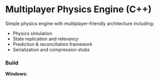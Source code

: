 # Multiplayer Physics Engine (C++)

Simple physics engine with multiplayer-friendly architecture including:

- Physics simulation
- State replication and relevancy
- Prediction & reconciliation framework
- Serialization and compression stubs

### Build

**Windows:**
